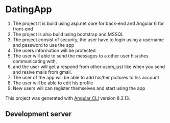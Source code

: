 # DatingApp
1. The project it is build using asp.net core for back-end and Angular 6 for front-end
2. The project is also build using bootstrap and MSSQL
3. The project consist of security, the user have to login using a username and password to use the app
4. The users information will be protected
5. The user will able to send the messages to a other user his/shes communicating with,
6. and the user will get a respond from other users,just like when you send and resive mails from gmail.
7. The user of the app will be able to add his/her pictures to his account
8. The user will be able to edit his profile
9. New users will can register themselves and start using the app


This project was generated with [Angular CLI](https://github.com/angular/angular-cli) version 8.3.13.

## Development server
